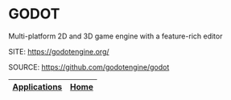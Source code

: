 # GODOT
 
 Multi-platform 2D and 3D game engine with a feature-rich editor
 
 SITE: https://godotengine.org/

 SOURCE: https://github.com/godotengine/godot

 | [Applications](https://portable-linux-apps.github.io/apps.html) | [Home](https://portable-linux-apps.github.io)
 | --- | --- |
